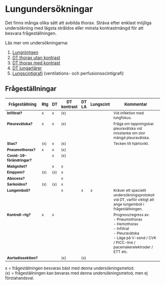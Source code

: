 # Lungundersökningar
Det finns många olika sätt att avbilda thorax. Sträva efter enklast möjliga undersökning med lägsta stråldos eller minsta kontrastmängd för att besvara frågeställningen.

Läs mer om undersökningarna:
1. [Lungröntgen](lungrontgen)
2. [DT thorax utan kontrast](dt-thorax.md)
3. [DT thorax med kontrast](dt-thorax-kontrast.md)
4. [DT lungartärer](dt-lungartarer.md)
5. [Lungscintigrafi](lungscintigrafi.md) (ventilations- och perfusionsscintigrafi)

## Frågeställningar

| <font size='2'>Frågeställning</font>       |<font size='2'>Rtg</font>  | <font size='2'>DT</font>  | <font size='2'>DT kontrast</font>  | <font size='2'>DT LA</font>  | <font size='2'>Lungscint</font>  | <font size='2'>Kommentar</font>  |
| ------------- |-------------| ------------- | ------------- | ------------- | ------------- | ------------- |
| <b>Infiltrat?</b> |x| x | (x) |  | | Vid infektion med lungfokus. |
| <b>Pleuravätska?</b> |x| x | (x) |  |  | Fråga om tappningsbar pleuravätska vid misstanke om stor mängd pleuravätska.|
| <b>Stas?</b> |(x)| x | (x) |  |  | Tecken till hjärtsvikt. |
| <b>Pneumothorax?</b> |x| x | (x) |  |  |
| <b>Covid-19-förändringar?</b> | | x | (x) |  |  |
| <b>Malignitet?</b> | | x | x |  |  |
| <b>Empyem?</b> | (x) | (x) | x |  |  |
| <b>Abscess?</b> | | | x |  |  |
| <b>Sarkoidos?</b> |(x)| (x) | x |  |  |
| <b>Lungemboli?</b> | |  | x | x | x | Kräver ett speciellt undersökningsprotokoll vid DT, varför viktigt att ange lungemboli i frågeställningen. |
| <b>Kontroll-rtg?</b> |x| x |  |  |  | Progress/regress av:<br>- Pneumothorax<br>- Hemothorax<br>- Infiltrat<br>- Pleuravätska<br>- Läge på V-sond / CVK / PICC-line / pacemakerelektroder / ETT etc.|
| <b>Aortadissektion?</b> | |  | (x) | (x) |  |

<font size='2'>x = frågeställningen besvaras bäst med denna undersökningsmetod.<br>(x) = frågeställningen kan bevaras med denna undersökningsmetod, men ej förstahandsval.</font>


<style> 
table {
    font-size: 12px;
}

table td {
    vertical-align: top;
}

</style>